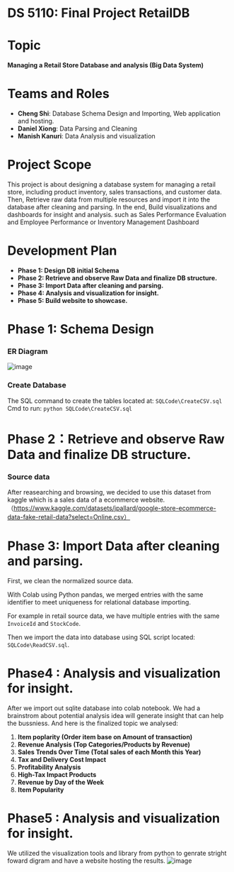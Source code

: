 # DS 5110: Final Project RetailDB

# Topic 
**Managing a Retail Store Database and analysis (Big Data System)**

# Teams and Roles
- **Cheng Shi**: Database Schema Design and Importing, Web application and hosting.
- **Daniel Xiong**: Data Parsing and Cleaning
- **Manish Kanuri**: Data Analysis and visualization

# Project Scope
This project is about designing a database system for managing a retail store, including product inventory,
sales transactions, and customer data. Then, Retrieve raw data from multiple resources and import it into the database after
cleaning and parsing. In the end, Build visualizations and dashboards for insight and analysis. such as Sales
Performance Evaluation and Employee Performance or Inventory Management Dashboard

# Development Plan
- **Phase 1: Design DB initial Schema** 
- **Phase 2: Retrieve and observe Raw Data and finalize DB structure.**
- **Phase 3: Import Data after cleaning and parsing.**
- **Phase 4: Analysis and visualization for insight.**
- **Phase 5: Build website to showcase.**

# Phase 1: Schema Design
### ER Diagram
![image](https://github.com/user-attachments/assets/5b78824e-0a02-49d9-ae34-5bb77afdd995)

### Create Database
The SQL command to create the tables located at: `SQLCode\CreateCSV.sql`  
Cmd to run: `python SQLCode\CreateCSV.sql`

# Phase 2：Retrieve and observe Raw Data and finalize DB structure.
### Source data
After reasearching and browsing, we decided to use this dataset from kaggle which is a sales data of a ecommerce website.  
（https://www.kaggle.com/datasets/jpallard/google-store-ecommerce-data-fake-retail-data?select=Online.csv）

# Phase 3: Import Data after cleaning and parsing.
First, we clean the normalized source data. 

With Colab using Python pandas, we merged entries with the same identifier to meet uniqueness for relational database importing. 

For example in retail source data, we have multiple entries with the same `InvoiceId` and `StockCode`.

Then we import the data into database using SQL script located: `SQLCode\ReadCSV.sql`.

# Phase4 : Analysis and visualization for insight.
After we import out sqlite database into colab notebook. We had a brainstrom about potential analysis idea will generate insight that can help the bussniess.
And here is the finalized topic we analysed:

1. **Item poplarity (Order item base on Amount of transaction)**
2. **Revenue Analysis (Top Categories/Products by Revenue)**
3. **Sales Trends Over Time (Total sales of each Month this Year)**
4. **Tax and Delivery Cost Impact**
5. **Profitability Analysis**
6. **High-Tax Impact Products**
7. **Revenue by Day of the Week**
8. **Item Popularity**

# Phase5 : Analysis and visualization for insight.
We utilized the visualization tools and library from python to genrate stright foward digram and have a website hosting the results.
![image](https://github.com/user-attachments/assets/15b2d34d-6d4f-4ec6-bbdd-6b350fc6e1c8)







